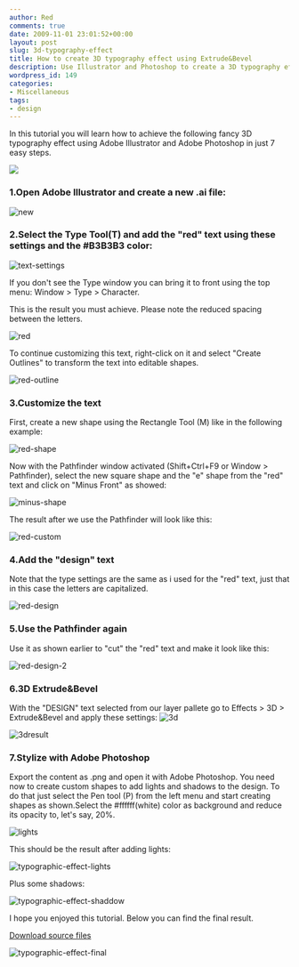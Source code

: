 ```yaml
---
author: Red
comments: true
date: 2009-11-01 23:01:52+00:00
layout: post
slug: 3d-typography-effect
title: How to create 3D typography effect using Extrude&Bevel
description: Use Illustrator and Photoshop to create a 3D typography effect.
wordpress_id: 149
categories:
- Miscellaneous
tags:
- design
---
```


In this tutorial you will learn how to  achieve the following fancy 3D typography effect using Adobe Illustrator and Adobe Photoshop in just 7 easy steps.

[![](/wp-content/uploads/2009/11/3d-typography-effect.png)](http://www.red-team-design.com/3d-typography-effect/)

<!-- more -->

### 1.Open Adobe Illustrator and create a new .ai file:


![new](/wp-content/uploads/2009/11/new.png)


### 2.Select the Type Tool(T) and add the "red" text using these settings and the #B3B3B3 color:


![text-settings](/wp-content/uploads/2009/11/text-settings.png)

If you don't see the Type window you can bring it to front using the top menu: Window > Type > Character.

This is the result you must achieve. Please note the reduced spacing between the letters.

![red](/wp-content/uploads/2009/11/red.png)

To continue customizing this text, right-click on it and select "Create Outlines" to transform the text into editable shapes.

![red-outline](/wp-content/uploads/2009/11/red-outline.png)


### 3.Customize the text


First, create a new shape using the Rectangle Tool (M) like in the following example:

![red-shape](/wp-content/uploads/2009/11/red-shape.png)

Now with the Pathfinder window activated (Shift+Ctrl+F9 or Window > Pathfinder), select the new square shape and the "e" shape from the "red" text and click on "Minus Front" as showed:

![minus-shape](/wp-content/uploads/2009/11/minus-shape.png)

The result after we use the Pathfinder will look like this:

![red-custom](/wp-content/uploads/2009/11/red-custom.png)


### 4.Add the "design" text


Note that the type settings are the same as i used for the "red" text, just that in this case the letters are capitalized.

![red-design](/wp-content/uploads/2009/11/red-design.png)


### 5.Use the Pathfinder again


Use it as shown earlier to "cut" the "red" text and make it look like this:

![red-design-2](/wp-content/uploads/2009/11/red-design-2.png)


### 6.3D Extrude&Bevel


With the "DESIGN" text selected from our layer pallete go to Effects > 3D > Extrude&Bevel and apply these settings:
![3d](/wp-content/uploads/2009/11/3d.png)

![3dresult](/wp-content/uploads/2009/11/3dresult.png)


### 7.Stylize with Adobe Photoshop


Export the content as .png and open it with Adobe Photoshop. You need now to create custom shapes to add lights and shadows to the design. To do that just select the Pen tool (P) from the left menu and start creating shapes as shown.Select the #ffffff(white) color as background and reduce its opacity to, let's say, 20%.

![lights](/wp-content/uploads/2009/11/lights.png)

This should be the result after adding lights:

![typographic-effect-lights](/wp-content/uploads/2009/11/typographic-effect-lights.png)

Plus some shadows:

![typographic-effect-shaddow](/wp-content/uploads/2009/11/typographic-effect-shaddow.png)

I hope you enjoyed this tutorial. Below you can find the final result.



[Download source files](/wp-content/uploads/2009/11/typographic-effect.rar)

![typographic-effect-final](/wp-content/uploads/2009/11/typographic-effect-final.png)